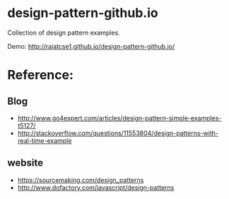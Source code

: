 # design-pattern-github.io
Collection of design pattern examples.

Demo: http://rajatcse1.github.io/design-pattern-github.io/


# Reference:
## Blog
-	http://www.go4expert.com/articles/design-pattern-simple-examples-t5127/
-	http://stackoverflow.com/questions/11553804/design-patterns-with-real-time-example

## website
- 	https://sourcemaking.com/design_patterns
-	http://www.dofactory.com/javascript/design-patterns